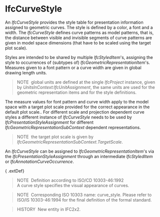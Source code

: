 IfcCurveStyle
=============

An _IfcCurveStyle_ provides the style table for presentation information assigned to geometric curves. The style is defined by a color, a font and a width. The _IfcCurveStyle_ defines curve patterns as model patterns, that is, the distance between visible and invisible segments of curve patterns are given in model space dimensions (that have to be scaled using the target plot scale).

Styles are intended to be shared by multiple _IfcStyledItem_'s, assigning the style to occurrences of (subtypes of) _IfcGeometricRepresentationItem_'s. Measures given to a font pattern or a curve width are given in global drawing length units.

> NOTE&nbsp; global units are defined at the single _IfcProject_ instance, given by _UnitsInContext:IfcUnitAssignment_, the same units are used for the geometric representation items and for the style definitions.

The measure values for font pattern and curve width apply to the model space with a target plot scale provided for the correct appearance in the default plot scale.. For different scale and projection dependent curve styles a different instance of _IfcCurveStyle_ needs to be used by _IfcPresentationStyleAssignment_ for different _IfcGeometricRepresentationSubContext_ dependent representations.

> NOTE&nbsp; the target plot scale is given by _IfcGeometricRepresentationSubContext.TargetScale_.

An _IfcCurveStyle_ can be assigned to _IfcGeometricRepresentationItem_'s via the _IfcPresentationStyleAssignment_ through an intermediate _IfcStyledItem_ or _IfcAnnotationCurveOccurrence_.

{ .extDef}
> NOTE&nbsp; Definition according to ISO/CD 10303-46:1992  
> A curve style specifies the visual appearance of curves.

> NOTE&nbsp; Corresponding ISO 10303 name: curve_style. Please refer to ISO/IS 10303-46:1994 for the final definition of the formal standard.

> HISTORY&nbsp; New entity in IFC2x2.
